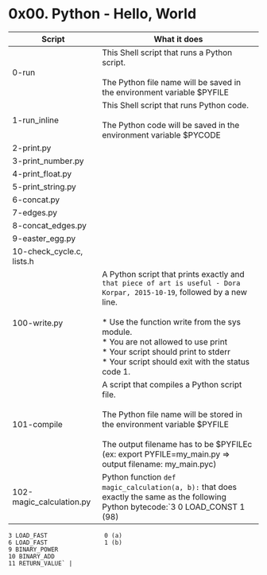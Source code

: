 # 0x00. Python - Hello, World

| Script | What it does |
| ------ | ------------ |
| 0-run | This Shell script that runs a Python script.<br><br>The Python file name will be saved in the environment variable $PYFILE |
| 1-run_inline | This Shell script that runs Python code.<br><br>The Python code will be saved in the environment variable $PYCODE |
| 2-print.py |  |
| 3-print_number.py |  |
| 4-print_float.py |  |
| 5-print_string.py |  |
| 6-concat.py |  |
| 7-edges.py |  |
| 8-concat_edges.py |  |
| 9-easter_egg.py |  |
| 10-check_cycle.c, lists.h |  |
| 100-write.py | A Python script that prints exactly and `that piece of art is useful - Dora Korpar, 2015-10-19`, followed by a new line.<br><br>* Use the function write from the sys module.<br>* You are not allowed to use print<br>* Your script should print to stderr<br>* Your script should exit with the status code 1. |
| 101-compile | A script that compiles a Python script file.<br><br>The Python file name will be stored in the environment variable $PYFILE<br><br>The output filename has to be $PYFILEc (ex: export PYFILE=my_main.py => output filename: my_main.pyc) |
| 102-magic_calculation.py | Python function `def magic_calculation(a, b):` that does exactly the same as the following Python bytecode:`3           0 LOAD_CONST               1 (98)
	3 LOAD_FAST                0 (a)
	6 LOAD_FAST                1 (b)
	9 BINARY_POWER
	10 BINARY_ADD
	11 RETURN_VALUE` |
